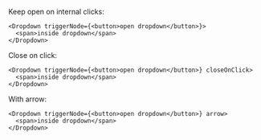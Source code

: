 Keep open on internal clicks:

    <Dropdown triggerNode={<button>open dropdown</button>}>
      <span>inside dropdown</span>
    </Dropdown>

Close on click:

    <Dropdown triggerNode={<button>open dropdown</button>} closeOnClick>
      <span>inside dropdown</span>
    </Dropdown>

With arrow:

    <Dropdown triggerNode={<button>open dropdown</button>} arrow>
      <span>inside dropdown</span>
    </Dropdown>

